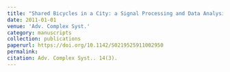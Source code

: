 ```yaml
---
title: "Shared Bicycles in a City: a Signal Processing and Data Analysis Perspective"
date: 2011-01-01
venue: 'Adv. Complex Syst.'
category: manuscripts
collection: publications
paperurl: https://doi.org/10.1142/S0219525911002950
permalink: 
citation: Adv. Complex Syst.. 14(3).
---
```

